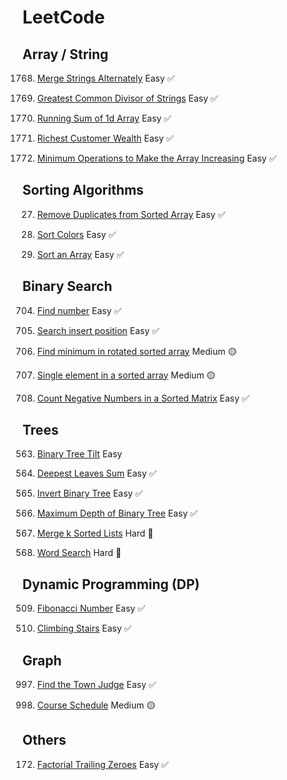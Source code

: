# LeetCode

## Array / String

1768. [Merge Strings Alternately](./1768_merge_strings.py)
      Easy ✅

1769. [Greatest Common Divisor of Strings](./1071_greatest_common_divisor_of_strings.py)
      Easy ✅
1770. [Running Sum of 1d Array](./RunningSumArr.java)
      Easy ✅

1771. [Richest Customer Wealth](./richestCustomerWealth.js)
      Easy ✅

1772. [Minimum Operations to Make the Array Increasing](./MinOperationMakeArrIncreasing.js)
      Easy ✅

## Sorting Algorithms

27. [Remove Duplicates from Sorted Array](./RemoveDuplicates.java)
    Easy ✅

28. [Sort Colors](./SortColors.java)
    Easy ✅

29. [Sort an Array](./SortArr.java)
    Easy ✅

## Binary Search

704. [Find number](./704_binary_search.py)
     Easy ✅

705. [Search insert position](./SearchInsertPosition.java)
     Easy ✅

706. [Find minimum in rotated sorted array](./FindMinimum.java)
     Medium 🟡

707. [Single element in a sorted array](./SingleElementInSortedArray.java)
     Medium 🟡

708. [Count Negative Numbers in a Sorted Matrix](./count_negative_num_in_matrix.js)
     Easy ✅

## Trees

563. [Binary Tree Tilt](./binary_tree_tilt.py)
     Easy

564. [Deepest Leaves Sum](./DeepestLeavesSum.java)
     Easy ✅

565. [Invert Binary Tree](./invertBinaryTree.js)
     Easy ✅

566. [Maximum Depth of Binary Tree](./maxDepthBinTree.js)
     Easy ✅

567. [Merge k Sorted Lists](./MergeKsortedLists.java)
     Hard 🛑

568. [Word Search](./word_search.py)
     Hard 🛑

## Dynamic Programming (DP)

509. [Fibonacci Number](./Fibonacci.java)
     Easy ✅

510. [Climbing Stairs](./ClimbingStairs.java)
     Easy ✅

## Graph

997. [Find the Town Judge](./FindTownJudge.java)
     Easy ✅

998. [Course Schedule](./CourseSchedule.java)
     Medium 🟡

## Others

172. [Factorial Trailing Zeroes](./factorial_trailing_zeroes.py)
     Easy ✅
